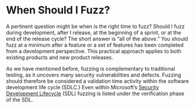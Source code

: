 # When Should I Fuzz?

A pertinent question might be when is the right time to fuzz? Should I fuzz during development, after I release, at the beginning of a sprint, or at
the end of the release cycle? The short answer is “all of the above.” You should fuzz at a minimum after a feature or a set of features has been
completed from a development perspective. This practical approach applies to both existing products and new product releases.  

As we have mentioned before, fuzzing is complementary to traditional testing, as it uncovers many security vulnerabilities and defects. Fuzzing should
therefore be considered a validation time activity within the software development life cycle (SDLC.) Even within Microsoft’s [Security Development Lifecycle](https://download.microsoft.com/download/B/8/2/B8282D75-433C-4B7E-B0A0-FFA413E20060/microsoft_security_development_lifecycle.pdf) (SDL) fuzzing is 
listed under the verification phase of the SDL.  
